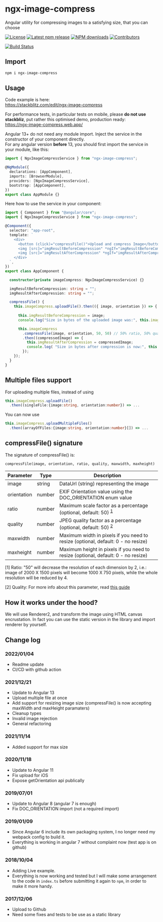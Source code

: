 # ngx-image-compress

Angular utility for compressing images to a satisfying size, that you can choose

[![License](https://img.shields.io/npm/l/ngx-image-compress?color=5470c6)](https://github.com/ngx-image-compress/actions/blob/master/LICENSE) [![Latest npm release](https://img.shields.io/npm/v/ngx-image-compress?color=91cc75)](https://www.npmjs.com/package/ngx-image-compress) [![NPM downloads](https://img.shields.io/npm/dm/ngx-image-compress.svg?label=npm%20downloads&style=flat&color=fac858)](https://www.npmjs.com/package/ngx-image-compress) [![Contributors](https://img.shields.io/github/contributors/dfa1234/ngx-image-compress?color=3ba272)](https://github.com/dfa1234/ngx-image-compress/graphs/contributors) 

[![Build Status](https://github.com/dfa1234/ngx-image-compress/actions/workflows/on-merge.yml/badge.svg)](https://github.com/dfa1234/ngx-image-compress/actions/workflows/on-merge.yml)

## Import

```sh
npm i ngx-image-compress
```

## Usage

Code example is here:  
https://stackblitz.com/edit/ngx-image-compress

For performance tests, in particular tests on mobile, please **do not use stackbliz**, put rather this optimised demo, production ready:  
https://ngx-image-compress.web.app/

Angular 13+ do not need any module import. Inject the service in the constructor of your component directly.  
For any angular version **before** 13, you should first import the service in your module, like this:

```typescript
import { NgxImageCompressService } from "ngx-image-compress";

@NgModule({
  declarations: [AppComponent],
  imports: [BrowserModule],
  providers: [NgxImageCompressService],
  bootstrap: [AppComponent],
})
export class AppModule {}
```

Here how to use the service in your component:

```typescript
import { Component } from "@angular/core";
import { NgxImageCompressService } from "ngx-image-compress";

@Component({
  selector: "app-root",
  template: `
    <div>
      <button (click)="compressFile()">Upload and compress Image</button>
      <img [src]="imgResultBeforeCompression" *ngIf="imgResultBeforeCompression" />
      <img [src]="imgResultAfterCompression" *ngIf="imgResultAfterCompression"  />
    </div>
  `,
})
export class AppComponent {

  constructor(private imageCompress: NgxImageCompressService) {}

  imgResultBeforeCompression: string = "";
  imgResultAfterCompression: string = "";

  compressFile() {
    this.imageCompress.uploadFile().then(({ image, orientation }) => {
    
      this.imgResultBeforeCompression = image;
      console.log("Size in bytes of the uploaded image was:", this.imageCompress.byteCount(image));

      this.imageCompress
        .compressFile(image, orientation, 50, 50) // 50% ratio, 50% quality
        .then((compressedImage) => {
          this.imgResultAfterCompression = compressedImage;
          console.log( "Size in bytes after compression is now:", this.imageCompress.byteCount(compressedImage));
        });
    });
  }
}
```

## Multiple files support

For uploading multiple files, instead of using

```ts
this.imageCompress.uploadFile()
  .then((singleFile:{image:string, orientation:number}) => ...
```

You can now use

```ts
this.imageCompress.uploadMultipleFiles()
  .then((arrayOfFiles:{image:string, orientation:number}[]) => ...
```

## compressFile() signature

The signature of compressFile() is:

`compressFile(image, orientation, ratio, quality, maxwidth, maxheight)`

| Parameter   | Type   | Description                                                                       |
| ----------- | ------ | --------------------------------------------------------------------------------- |
| image       | string | DataUrl (string) representing the image                                           |
| orientation | number | EXIF Orientation value using the DOC_ORIENTATION enum value                       |
| ratio       | number | Maximum scale factor as a percentage (optional, default: 50) <sup>[1](#fn1)</sup> |
| quality     | number | JPEG quality factor as a percentage (optional, default: 50) <sup>[2](#fn2)</sup>  |
| maxwidth    | number | Maximum width in pixels if you need to resize (optional, default: 0 - no resize)  |
| maxheight   | number | Maximum height in pixels if you need to resize (optional, default: 0 - no resize) |


<a name="fn1">[1]</a> Ratio: "50" will decrease the resolution of each dimension by 2, i.e.:
image of 2000 X 1500 pixels will become 1000 X 750 pixels, while the whole resolution will be reduced by 4.  

<a name="fn2">[2]</a> Quality: For more info about this parameter, read [this guide](http://fotoforensics.com/tutorial-estq.php)

## How it works under the hood?

We will use Renderer2, and transform the image using HTML canvas encrustation.
In fact you can use the static version in the library and import renderer by yourself.

## Change log

### 2022/01/04

- Readme update
- CI/CD with github action

### 2021/12/21

- Update to Angular 13
- Upload multiple file at once
- Add support for resizing image size (compressFile() is now accepting maxWidth and maxHeight paramaters)
- Cleanup types
- Invalid image rejection
- General refactoring

### 2021/11/14

- Added support for max size

### 2020/11/18

- Update to Angular 11
- Fix upload for iOS
- Expose getOrientation api publically

### 2019/07/01

- Update to Angular 8 (angular 7 is enough)
- Fix DOC_ORIENTATION import (not a required import)

### 2019/01/09

- Since Angular 6 include its own packaging system, I no longer need my webpack config to build it.
- Everything is working in angular 7 without complaint now (test app is on github)

### 2018/10/04

- Adding Live example.
- Everything is now working and tested but I will make some arrangement to the code in `index.ts` before submitting it again to `npm`, in order to make it more handy.

### 2017/12/06

- Upload to Github
- Need some fixes and tests to be use as a static library
